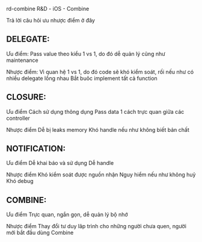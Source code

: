 rd-combine
R&D - iOS - Combine

Trả lời câu hỏi ưu nhược điểm ở đây

DELEGATE:
-----------------------------

Ưu điểm:
Pass value theo kiểu 1 vs 1, do đó dễ quản lý cũng như maintenance

Nhược điểm:
Vì quan hệ 1 vs 1, do đó code sẽ khó kiểm soát, rối nếu như có nhiều delegate lồng nhau
Bắt buôc implement tất cả function


CLOSURE:
-----------------------------

Ưu điểm
Cách sử dụng thông dụng
Pass data 1 cách trực quan giữa các controller

Nhược điểm
Dễ bị leaks memory
Khó handle nếu như không biết bản chất

NOTIFICATION:
-----------------------------

Ưu điểm
Dễ khai báo và sử dụng
Dễ handle

Nhược điểm
Khó kiểm soát được nguồn nhận
Nguy hiểm nếu như không huỷ
Khó debug


COMBINE:
-----------------------------

Ưu điểm
Trực quan, ngắn gọn, dễ quản lý bộ nhớ

Nhược điểm
Thay đổi tư duy lâp trình cho những người chưa quen, người mới bắt đầu dùng Combine
